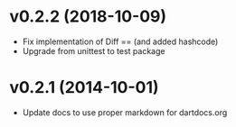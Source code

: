 # v0.2.2 (2018-10-09)
- Fix implementation of Diff == (and added hashcode)
- Upgrade from unittest to test package

# v0.2.1 (2014-10-01)
- Update docs to use proper markdown for dartdocs.org
